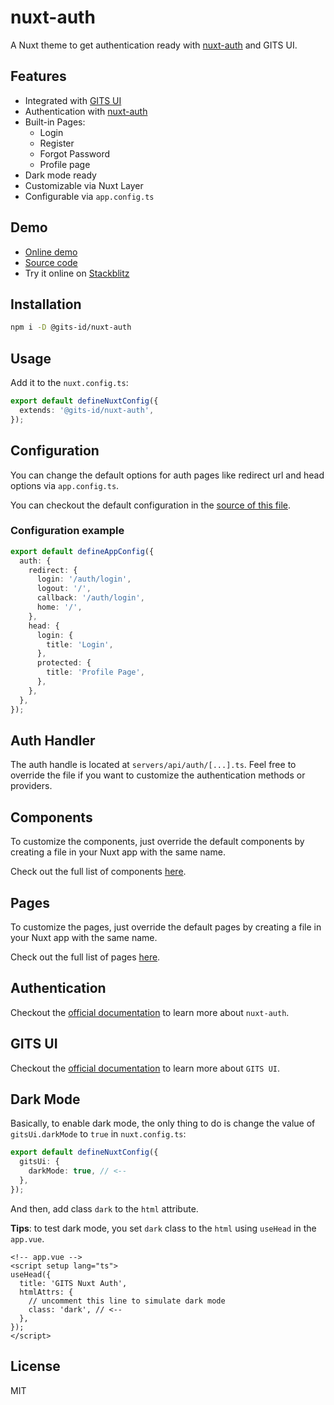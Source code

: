 # nuxt-auth

A Nuxt theme to get authentication ready with [nuxt-auth](https://sidebase.io/nuxt-auth/getting-started) and GITS UI.

## Features

- Integrated with [GITS UI](https://gitsindonesia.github.io/ui-component/)
- Authentication with [nuxt-auth](https://sidebase.io/nuxt-auth/getting-started)
- Built-in Pages:
  - Login
  - Register
  - Forgot Password
  - Profile page
- Dark mode ready
- Customizable via Nuxt Layer
- Configurable via `app.config.ts`

## Demo

- [Online demo](https://gits-nuxt-auth.vercel.app/)
- [Source code](https://github.com/gitsindonesia/ui-component/tree/main/starter/nuxt-auth)
- Try it online on [Stackblitz](https://stackblitz.com/github/gitsindonesia/ui-component/tree/main/starter/nuxt-auth)

## Installation

```bash
npm i -D @gits-id/nuxt-auth
```

## Usage

Add it to the `nuxt.config.ts`:

```ts
export default defineNuxtConfig({
  extends: '@gits-id/nuxt-auth',
});
```

## Configuration

You can change the default options for auth pages like redirect url and head options via `app.config.ts`.

You can checkout the default configuration in the [source of this file](https://github.com/gitsindonesia/ui-component/tree/main/starter/nuxt-auth/app.config.ts).

### Configuration example

```ts
export default defineAppConfig({
  auth: {
    redirect: {
      login: '/auth/login',
      logout: '/',
      callback: '/auth/login',
      home: '/',
    },
    head: {
      login: {
        title: 'Login',
      },
      protected: {
        title: 'Profile Page',
      },
    },
  },
});
```

## Auth Handler

The auth handle is located at `servers/api/auth/[...].ts`. Feel free to override the file if you want to customize the authentication methods or providers.

## Components

To customize the components, just override the default components by creating a file in your Nuxt app with the same name.

Check out the full list of components [here](https://github.com/gitsindonesia/ui-component/tree/main/starter/nuxt-auth/components).

## Pages

To customize the pages, just override the default pages by creating a file in your Nuxt app with the same name.

Check out the full list of pages [here](https://github.com/gitsindonesia/ui-component/tree/main/starter/nuxt-auth/pages).

## Authentication

Checkout the [official documentation](https://sidebase.io/nuxt-auth/getting-started) to learn more about `nuxt-auth`.

## GITS UI

Checkout the [official documentation](https://gitsindonesia.github.io/ui-component/) to
learn more about `GITS UI`.

## Dark Mode

Basically, to enable dark mode, the only thing to do is change the value of `gitsUi.darkMode` to `true` in `nuxt.config.ts`:
  
```ts
export default defineNuxtConfig({
  gitsUi: {
    darkMode: true, // <--
  },
});
```

And then, add class `dark` to the `html` attribute.

**Tips**: to test dark mode, you set `dark` class to the `html` using `useHead` in the `app.vue`.

```vue
<!-- app.vue -->
<script setup lang="ts">
useHead({
  title: 'GITS Nuxt Auth',
  htmlAttrs: {
    // uncomment this line to simulate dark mode
    class: 'dark', // <--
  },
});
</script>
```



## License

MIT
